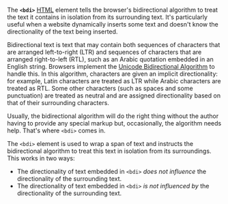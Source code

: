The **`<bdi>`** [HTML](https://developer.mozilla.org/en-US/docs/Web/HTML) element tells the browser's bidirectional algorithm to treat the text it contains in isolation from its surrounding text. It's particularly useful when a website dynamically inserts some text and doesn't know the directionality of the text being inserted.

Bidirectional text is text that may contain both sequences of characters that are arranged left-to-right (LTR) and sequences of characters that are arranged right-to-left (RTL), such as an Arabic quotation embedded in an English string. Browsers implement the [Unicode Bidirectional Algorithm](https://www.w3.org/International/articles/inline-bidi-markup/uba-basics) to handle this. In this algorithm, characters are given an implicit directionality: for example, Latin characters are treated as LTR while Arabic characters are treated as RTL. Some other characters (such as spaces and some punctuation) are treated as neutral and are assigned directionality based on that of their surrounding characters.

Usually, the bidirectional algorithm will do the right thing without the author having to provide any special markup but, occasionally, the algorithm needs help. That's where `<bdi>` comes in.

The `<bdi>` element is used to wrap a span of text and instructs the bidirectional algorithm to treat this text in isolation from its surroundings. This works in two ways:

- The directionality of text embedded in `<bdi>` _does not influence_ the directionality of the surrounding text.
- The directionality of text embedded in `<bdi>` _is not influenced by_ the directionality of the surrounding text.
